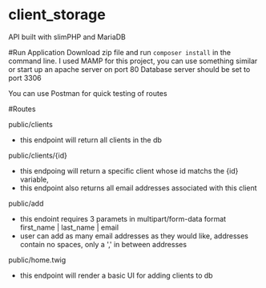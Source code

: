 # client_storage
API built with slimPHP and MariaDB

#Run Application
Download zip file and run `composer install` in the command line. I used MAMP for this project, you can use something similar or start up an apache server on port 80
Database server should be set to port 3306

You can use Postman for quick testing of routes


#Routes

public/clients
  - this endpoint will return all clients in the db

public/clients/{id}
  - this endpoing will return a specific client whose id matchs the {id} variable,
  - this endpoint also returns all email addresses associated with this client
 
 public/add
  - this endoint requires 3 paramets in multipart/form-data format
    first_name | last_name | email
  - user can add as many email addresses as they would like, addresses contain no spaces, only a ',' in between addresses
 
 public/home.twig
  - this endpoint will render a basic UI for adding clients to db

